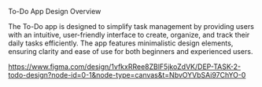 To-Do App Design Overview

The To-Do app is designed to simplify task management by providing users with an intuitive, user-friendly interface to create, organize,
and track their daily tasks efficiently. The app features minimalistic design elements, ensuring clarity and ease of use for both beginners and experienced users.

https://www.figma.com/design/1vfkxRRee8ZBlF5jkoZdVK/DEP-TASK-2-todo-design?node-id=0-1&node-type=canvas&t=NbvOYVbSAi97ChYO-0
